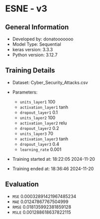 
# ESNE - v3
## General Information 
- Developed by: donatooooooo
- Model Type: Sequential
- keras version: 3.3.3
- Python version: 3.12.7
## Training Details
- Dataset: Cyber_Security_Attacks.csv
- Parameters: 
    - `units_layer1` 100
    - `activation_layer1` tanh
    - `dropout_layer1` 0.1
    - `units_layer2` 100
    - `activation_layer2` relu
    - `dropout_layer2` 0.2
    - `units_layer3` 70
    - `activation_layer3` tanh
    - `dropout_layer3` 0.4
    - `learning_rate` 0.001
    
- Training started at: 18:22:05 2024-11-20
- Training ended at: 18:36:46 2024-11-20
## Evaluation
- `MSE` 0.00032891421967485234
- `MAE` 0.01247867767504999
- `RMSE` 0.018135992381859128
- `MSLE` 0.001288618637822115
